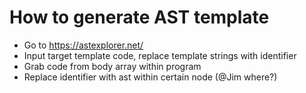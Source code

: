 # How to generate AST template

- Go to https://astexplorer.net/
- Input target template code, replace template strings with identifier
- Grab code from body array within program
- Replace identifier with ast within certain node (@Jim where?)
